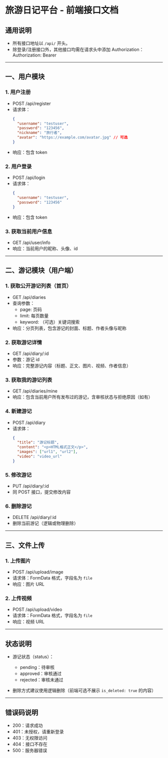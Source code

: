 # 旅游日记平台 - 前端接口文档

## 通用说明
- 所有接口地址以 `/api/` 开头。
- 除登录/注册接口外，其他接口均需在请求头中添加 Authorization：
  Authorization: Bearer <token>

---

## 一、用户模块

### 1. 用户注册
- POST /api/register
- 请求体：
  ```json
  {
    "username": "testuser",
    "password": "123456",
    "nickname": "旅行者",
    "avatar": "https://example.com/avatar.jpg" // 可选
  }
  ```
- 响应：包含 token

### 2. 用户登录
- POST /api/login
- 请求体：
  ```json
  {
    "username": "testuser",
    "password": "123456"
  }
  ```
- 响应：包含 token

### 3. 获取当前用户信息
- GET /api/user/info
- 响应：当前用户的昵称、头像、id

---

## 二、游记模块（用户端）

### 1. 获取公开游记列表（首页）
- GET /api/diaries
- 查询参数：
  - page: 页码
  - limit: 每页数量
  - keyword: （可选）关键词搜索
- 响应：分页列表，包含游记的封面、标题、作者头像与昵称

### 2. 获取游记详情
- GET /api/diary/:id
- 参数：游记 id
- 响应：完整游记内容（标题、正文、图片、视频、作者信息）

### 3. 获取我的游记列表
- GET /api/diaries/mine
- 响应：包含当前用户所有发布过的游记，含审核状态与拒绝原因（如有）

### 4. 新建游记
- POST /api/diary
- 请求体：
  ```json
  {
    "title": "游记标题",
    "content": "<p>HTML格式正文</p>",
    "images": ["url1", "url2"],
    "video": "video_url"
  }
  ```

### 5. 修改游记
- PUT /api/diary/:id
- 同 POST 接口，提交修改内容

### 6. 删除游记
- DELETE /api/diary/:id
- 删除当前游记（逻辑或物理删除）

---

## 三、文件上传

### 1. 上传图片
- POST /api/upload/image
- 请求体：FormData 格式，字段名为 `file`
- 响应：图片 URL

### 2. 上传视频
- POST /api/upload/video
- 请求体：FormData 格式，字段名为 `file`
- 响应：视频 URL

---

## 状态说明

- 游记状态（status）：
  - pending：待审核
  - approved：审核通过
  - rejected：审核未通过

- 删除方式建议使用逻辑删除（前端可选不展示 `is_deleted: true` 的内容）

---

## 错误码说明

- 200：请求成功
- 401：未授权，请重新登录
- 403：无权限访问
- 404：接口不存在
- 500：服务器错误